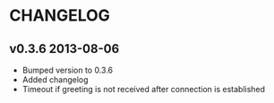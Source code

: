 # CHANGELOG

## v0.3.6 2013-08-06

  * Bumped version to 0.3.6
  * Added changelog
  * Timeout if greeting is not received after connection is established